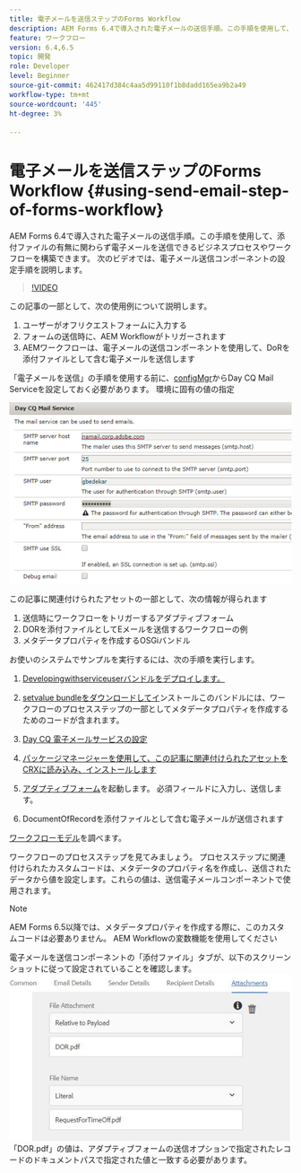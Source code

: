 ```yaml
---
title: 電子メールを送信ステップのForms Workflow
description: AEM Forms 6.4で導入された電子メールの送信手順。この手順を使用して、添付ファイルの有無に関わらず電子メールを送信できるビジネスプロセスやワークフローを構築できます。 次のビデオでは、電子メール送信コンポーネントの設定手順を説明します
feature: ワークフロー
version: 6.4,6.5
topic: 開発
role: Developer
level: Beginner
source-git-commit: 462417d384c4aa5d99110f1b8dadd165ea9b2a49
workflow-type: tm+mt
source-wordcount: '445'
ht-degree: 3%

---
```



# 電子メールを送信ステップのForms Workflow {#using-send-email-step-of-forms-workflow}

AEM Forms 6.4で導入された電子メールの送信手順。この手順を使用して、添付ファイルの有無に関わらず電子メールを送信できるビジネスプロセスやワークフローを構築できます。 次のビデオでは、電子メール送信コンポーネントの設定手順を説明します。

>[!VIDEO](https://video.tv.adobe.com/v/21499/?quality=9&learn=on)

この記事の一部として、次の使用例について説明します。

1. ユーザーがオフリクエストフォームに入力する
1. フォームの送信時に、AEM Workflowがトリガーされます
1. AEMワークフローは、電子メールの送信コンポーネントを使用して、DoRを添付ファイルとして含む電子メールを送信します

「電子メールを送信」の手順を使用する前に、[configMgr](http://localhost:4502/system/console/configMgr)からDay CQ Mail Serviceを設定しておく必要があります。 環境に固有の値の指定

![Day CQ 電子メールサービスの設定](assets/mailservice.png)

この記事に関連付けられたアセットの一部として、次の情報が得られます

1. 送信時にワークフローをトリガーするアダプティブフォーム
1. DORを添付ファイルとしてEメールを送信するワークフローの例
1. メタデータプロパティを作成するOSGiバンドル

お使いのシステムでサンプルを実行するには、次の手順を実行します。

1. [Developingwithserviceuserバンドルをデプロイします。](/help/forms/assets/common-osgi-bundles/DevelopingWithServiceUser.jar)

1. [setvalue bundleをダウンロードしてイ](/help/forms/assets/common-osgi-bundles/SetValueApp.core-1.0-SNAPSHOT.jar)ンストールこのバンドルには、ワークフローのプロセスステップの一部としてメタデータプロパティを作成するためのコードが含まれます。
1. [Day CQ 電子メールサービスの設定](https://helpx.adobe.com/experience-manager/6-5/sites/administering/using/notification.html)
1. [パッケージマネージャーを使用して、この記事に関連付けられたアセットをCRXに読み込み、インストールします](assets/emaildoraemformskt.zip)
1. [アダプティブフォーム](http://localhost:4502/content/dam/formsanddocuments/helpx/timeoffrequestform/jcr:content?wcmmode=disabled)を起動します。 必須フィールドに入力し、送信します。
1. DocumentOfRecordを添付ファイルとして含む電子メールが送信されます

[ワークフローモデル](http://localhost:4502/editor.html/conf/global/settings/workflow/models/emaildor.html)を調べます。

ワークフローのプロセスステップを見てみましょう。 プロセスステップに関連付けられたカスタムコードは、メタデータのプロパティ名を作成し、送信されたデータから値を設定します。これらの値は、送信電子メールコンポーネントで使用されます。

>[!NOTE]
>
>AEM Forms 6.5以降では、メタデータプロパティを作成する際に、このカスタムコードは必要ありません。 AEM Workflowの変数機能を使用してください

電子メールを送信コンポーネントの「添付ファイル」タブが、以下のスクリーンショットに従って設定されていることを確認します。
![「電子メール添付ファイルを送信」タブ](assets/sendemailcomponentconfigure.jpg)「DOR.pdf」の値は、アダプティブフォームの送信オプションで指定されたレコードのドキュメントパスで指定された値と一致する必要があります。

